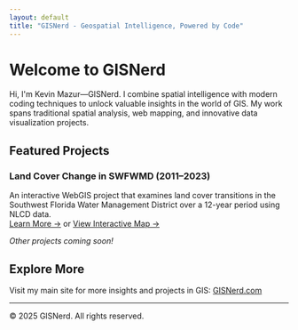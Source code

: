 ```yaml
---
layout: default
title: "GISNerd - Geospatial Intelligence, Powered by Code"
---
```


# Welcome to GISNerd

Hi, I'm Kevin Mazur—GISNerd. I combine spatial intelligence with modern coding techniques to unlock valuable insights in the world of GIS. My work spans traditional spatial analysis, web mapping, and innovative data visualization projects.

## Featured Projects

### Land Cover Change in SWFWMD (2011–2023)
An interactive WebGIS project that examines land cover transitions in the Southwest Florida Water Management District over a 12-year period using NLCD data.  
[Learn More →](project.html) or [View Interactive Map →](map.html)

*Other projects coming soon!*

## Explore More

Visit my main site for more insights and projects in GIS: [GISNerd.com](https://gisnerd.com)

---

© 2025 GISNerd. All rights reserved.